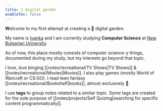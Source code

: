 ```yaml
---
title: 🌱 digital garden
enableToc: false
---
```

**W**elcome to my first attempt at creating a 🌱 digital garden. 

My name is [Ivanka](https://itodorova.dev) and I am currently studying **Computer Science** at [New Bulgarian University](https://nbu.bg/).

As of now, this place mostly consists of computer science-y things, documented during my study, but my interests go beyond that topic. 

I love, *love* binging [[notes/recreational/TV Shows|TV Shows]] & [[notes/recreational/Movies|Movies]]. I also play games (mostly World of Warcraft or CS:GO). I read teen fantasy [[notes/recreational/Bookshelf|books]], almost exclusively 🙈.

I use **tags** to group notes related to a similar topic. Some tags are created for the sole purpose of [[notes/projects/Self Quizing|searching for specific content programmatically]].